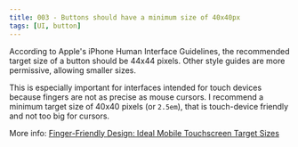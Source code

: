 ```yaml
---
title: 003 - Buttons should have a minimum size of 40x40px
tags: [UI, button]
---
```


According to Apple's iPhone Human Interface Guidelines, the recommended target
size of a button should be 44x44 pixels. Other style guides are more permissive,
allowing smaller sizes.

<!-- more -->

This is especially important for interfaces intended for touch devices because
fingers are not as precise as mouse cursors. I recommend a minimum target size
of 40x40 pixels (or `2.5em`), that is touch-device friendly and not too big for
cursors.

More info:
[Finger-Friendly Design: Ideal Mobile Touchscreen Target Sizes](https://www.smashingmagazine.com/2012/02/finger-friendly-design-ideal-mobile-touchscreen-target-sizes/)
